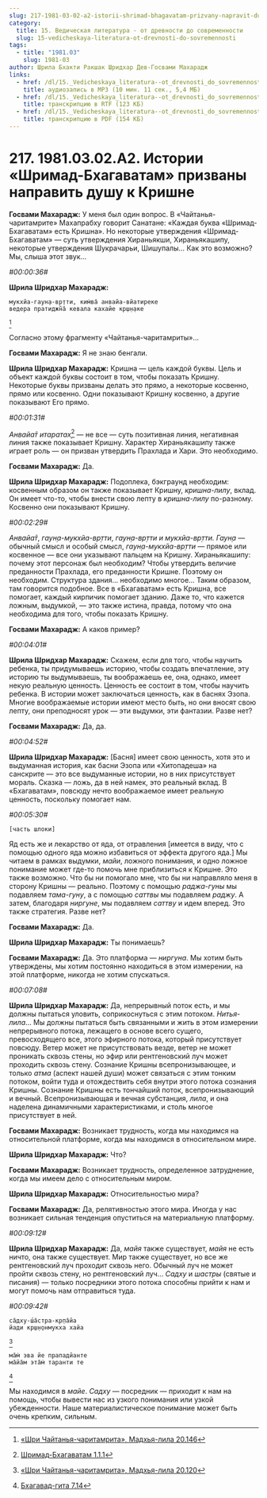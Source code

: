 ```yaml
---
slug: 217-1981-03-02-a2-istorii-shrimad-bhagavatam-prizvany-napravit-dushu-k-krishne
category:
  title: 15. Ведическая литература - от древности до современности
  slug: 15-vedicheskaya-literatura-ot-drevnosti-do-sovremennosti
tags:
  - title: "1981.03"
    slug: 1981-03
author: Шрила Бхакти Ракшак Шридхар Дев-Госвами Махарадж
links:
  - href: /dl/15._Vedicheskaya_literatura--ot_drevnosti_do_sovremennosti/217_1981.03.02.A2_SridharMj_Istorii_Shrimad-Bhagavatam_prizvany_napravit_dushu_k_Krishne.mp3
    title: аудиозапись в MP3 (10 мин. 11 сек., 5,4 МБ)
  - href: /dl/15._Vedicheskaya_literatura--ot_drevnosti_do_sovremennosti/217_1981.03.02.A2_SridharMj_Istorii_Shrimad-Bhagavatam_prizvany_napravit_dushu_k_Krishne.rtf
    title: транскрипцию в RTF (123 КБ)
  - href: /dl/15._Vedicheskaya_literatura--ot_drevnosti_do_sovremennosti/217_1981.03.02.A2_SridharMj_Istorii_Shrimad-Bhagavatam_prizvany_napravit_dushu_k_Krishne.pdf
    title: транскрипцию в PDF (154 КБ)
---
```


# 217. 1981.03.02.A2. Истории «Шримад-Бхагаватам» призваны направить душу к Кришне

**Госвами Махарадж:** У меня был один вопрос. В «Чайтанья-чаритамрите» Махапрабху говорит Санатане: «Каждая буква «Шримад-Бхагаватам» есть Кришна». Но некоторые утверждения «Шримад-Бхагаватам» — суть утверждения Хираньякши, Хираньякашипу, некоторые утверждения Шукрачарьи, Шишупалы… Как это возможно? Мы, слыша этот звук…

*#00:00:36#*

**Шрила Шридхар Махарадж:**

    мукхйа-гаун̣а-вр̣тти, ким̇ва̄ анвайа-вйатиреке
    ведера пратиджн̃а̄ кевала кахайе кр̣ш̣н̣аке
[^_ftn1]

Согласно этому фрагменту «Чайтанья-чаритамриты»…

**Госвами Махарадж:** Я не знаю бенгали.

**Шрила Шридхар Махарадж:** Кришна — цель каждой буквы. Цель и объект каждой буквы состоит в том, чтобы показать Кришну. Некоторые буквы призваны делать это прямо, а некоторые косвенно, прямо или косвенно. Одни показывают Кришну косвенно, а другие показывают Его прямо.

*#00:01:31#*

*Анвайа̄т итаратах̣*[^_ftn2] — не все — суть позитивная линия, негативная линия также показывает Кришну. Характер Хираньякашипу также играет роль — он призван утвердить Прахлада и Хари. Это необходимо.

**Госвами Махарадж:** Да.

**Шрила Шридхар Махарадж:** Подоплека, бэкграунд необходим: косвенным образом он также показывает Кришну, *кришна-лилу*, вклад. Он имеет что-то, чтобы внести свою лепту в *кришна-лилу* по-разному. Косвенно они показывают Кришну.

*#00:02:29#*

*Анвайа̄т*, *гаун̣а-мукхйа-вр̣тти*, *гаун̣а-вр̣тти и мукхйа-вр̣тти. Гаун̣а* — обычный смысл и особый смысл, *гаун̣а-мукхйа-вр̣тти* — прямое или косвенное — все они указывают пальцем на Кришну. Хираньякашипу: почему этот персонаж был необходим? Чтобы утвердить величие преданности Прахлада, его преданности Кришне. Поэтому он необходим. Структура здания… необходимо многое… Таким образом, там говорится подобное. Все в «Бхагаватам» есть Кришна, все помогает, каждый кирпичик помогает зданию. Даже то, что кажется ложным, выдумкой, — это также истина, правда, потому что она необходима для того, чтобы показать Кришну.

**Госвами Махарадж:** А каков пример?

*#00:04:01#*

**Шрила Шридхар Махарадж:** Скажем, если для того, чтобы научить ребенка, ты придумываешь историю, чтобы создать впечатление, эту историю ты выдумываешь, ты воображаешь ее, она, однако, имеет некую реальную ценность. Ценность ее состоит в том, чтобы научить ребенка. В истории может заключаться ценность, как в баснях Эзопа. Многие воображаемые истории имеют место быть, но они вносят свою лепту, они преподносят урок — эти выдумки, эти фантазии. Разве нет?

**Госвами Махарадж:** Да, да.

*#00:04:52#*

**Шрила Шридхар Махарадж:** [Басня] имеет свою ценность, хотя это и выдуманная история, как басни Эзопа или «Хитопадеша» на санскрите — это все выдуманные истории, но в них присутствует мораль. Сказка — ложь, да в ней намек, это реальный вклад. В «Бхагаватам», повсюду нечто воображаемое имеет реальную ценность, поскольку помогает нам.

*#00:05:30#*

    [часть шлоки]

Яд есть же и лекарство от яда, от отравления [имеется в виду, что с помощью одного яда можно избавиться от эффекта другого яда.] Мы читаем в рамках выдумки, *майи*, ложного понимания, и одно ложное понимание может где-то помочь мне приблизиться к Кришне. Это также возможно. Что бы ни помогало мне, что бы ни направляло меня в сторону Кришны — реально. Поэтому с помощью *раджа-гуны* мы подавляем *тама-гуну*, а с помощью *саттвы* мы подавляем *раджу*. А затем, благодаря *ниргуне*, мы подавляем *саттву* и идем вперед. Это также стратегия. Разве нет?

**Госвами Махарадж:** Да.

**Шрила Шридхар Махарадж:** Ты понимаешь?

**Госвами Махарадж:** Да. Это платформа — *ниргуна*. Мы хотим быть утверждены, мы хотим постоянно находиться в этом измерении, на этой платформе, никогда не хотим спускаться.

*#00:07:08#*

**Шрила Шридхар Махарадж:** Да, непрерывный поток есть, и мы должны пытаться уловить, соприкоснуться с этим потоком. *Нитья-лила*… Мы должны пытаться быть связанными и жить в этом измерении непрерывного потока, лежащего в основе всего сущего, превосходящего все, этого эфирного потока, который присутствует повсюду. Ветер может не присутствовать везде, ветер не может проникать сквозь стены, но эфир или рентгеновский луч может проходить сквозь стену. Сознание Кришны всепронизывающее, и только *атма* (аспект нашей души) может связаться с этим тонким потоком, войти туда и отождествить себя внутри этого потока сознания Кришны. Сознание Кришны есть тончайший поток, всепронизывающий и вечный. Всепронизывающая и вечная субстанция, *лила*, и она наделена динамичными характеристиками, и столь многое присутствует в ней.

**Госвами Махарадж:** Возникает трудность, когда мы находимся на относительной платформе, когда мы находимся в относительном мире.

**Шрила Шридхар Махарадж:** Что?

**Госвами Махарадж:** Возникает трудность, определенное затруднение, когда мы имеем дело с относительным миром.

**Шрила Шридхар Махарадж:** Относительностью мира?

**Госвами Махарадж:** Да, релятивностью этого мира. Иногда у нас возникает сильная тенденция опуститься на материальную платформу.

*#00:09:12#*

**Шрила Шридхар Махарадж:** Да, *майя* также существует, *майя* не есть ничто, она также существует. Мир также существует, но все же рентгеновский луч проходит сквозь него. Обычный луч не может пройти сквозь стену, но рентгеновский луч… *Садху* и *шастры* (святые и писания) — только посредники этого потока способны прийти к нам и могут помочь нам отправиться туда.

*#00:09:42#*

    са̄дху-ш́а̄стра-кр̣па̄йа
    йади кр̣ш̣н̣онмукха хайа
[^_ftn3]

    ма̄м̇ эва йе прападйанте
    ма̄йа̄м эта̄м̇ таранти те
[^_ftn4]

Мы находимся в *майе*. *Садху* — посредник — приходит к нам на помощь, чтобы вывести нас из узкого понимания или узкой убежденности. Наше материалистическое понимание может быть очень крепким, сильным.



[^_ftn1]: [«Шри Чайтанья-чаритамрита», Мадхья-лила 20.146](../notes/shri-chajtanya-charitamrita-madhya-lila/shri-chajtanya-charitamrita-madhya-lila-20-146.md)

[^_ftn2]: [Шримад-Бхагаватам 1.1.1](../notes/shrimad-bhagavatam/shrimad-bhagavatam-1-1-1.md)

[^_ftn3]: [«Шри Чайтанья-чаритамрита», Мадхья-лила 20.120](../notes/shri-chajtanya-charitamrita-madhya-lila/shri-chajtanya-charitamrita-madhya-lila-20-120.md)

[^_ftn4]: [Бхагавад-гита 7.14](../notes/bhagavad-gita/bhagavad-gita-7-14.md)
